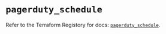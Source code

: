 # `pagerduty_schedule`

Refer to the Terraform Registory for docs: [`pagerduty_schedule`](https://www.terraform.io/docs/providers/pagerduty/r/schedule).
